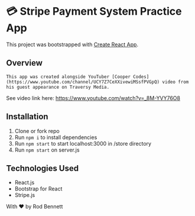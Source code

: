 # 💳 Stripe Payment System Practice App

This project was bootstrapped with [Create React App](https://github.com/facebook/create-react-app).

## Overview
```
This app was created alongside YouTuber [Cooper Codes](https://www.youtube.com/channel/UCY7Z7CeXXivewiMSsfPVGpQ) video from his guest appearance on Traversy Media.
```

See video link here: https://www.youtube.com/watch?v=_8M-YVY76O8

## Installation
1. Clone or fork repo
2. Run ```npm i``` to install dependencies
3. Run ```npm start``` to start localhost:3000 in /store directory
4. Run ```npm start``` on server.js

## Technologies Used

- React.js
- Bootstrap for React
- Stripe.js

With ❤️ by Rod Bennett



